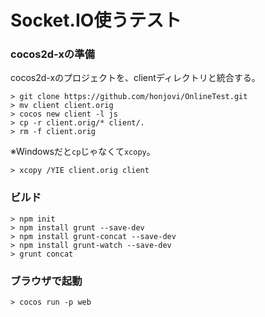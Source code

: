 Socket.IO使うテスト
====

### cocos2d-xの準備

cocos2d-xのプロジェクトを、clientディレクトリと統合する。

```
> git clone https://github.com/honjovi/OnlineTest.git
> mv client client.orig
> cocos new client -l js
> cp -r client.orig/* client/.
> rm -f client.orig
```

※Windowsだと`cp`じゃなくて`xcopy`。

```
> xcopy /YIE client.orig client
```

### ビルド

```
> npm init
> npm install grunt --save-dev
> npm install grunt-concat --save-dev
> npm install grunt-watch --save-dev
> grunt concat
```

### ブラウザで起動

```
> cocos run -p web
```
